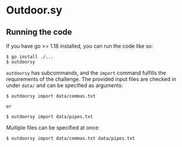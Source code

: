 # Outdoor.sy

## Running the code
If you have go >= 1.18 installed, you can run the code like so:
```
$ go install ./...
$ outdoorsy
```

`outdoorsy` has subcommands, and the `import` command fulfills the requirements 
of the challenge.  The provided input files are checked in under `data/` and
can be specified as arguments:

```
$ outdoorsy import data/commas.txt

or

$ outdoorsy import data/pipes.txt
```

Multiple files can be specified at once:
```
$ outdoorsy import data/commas.txt data/pipes.txt
```